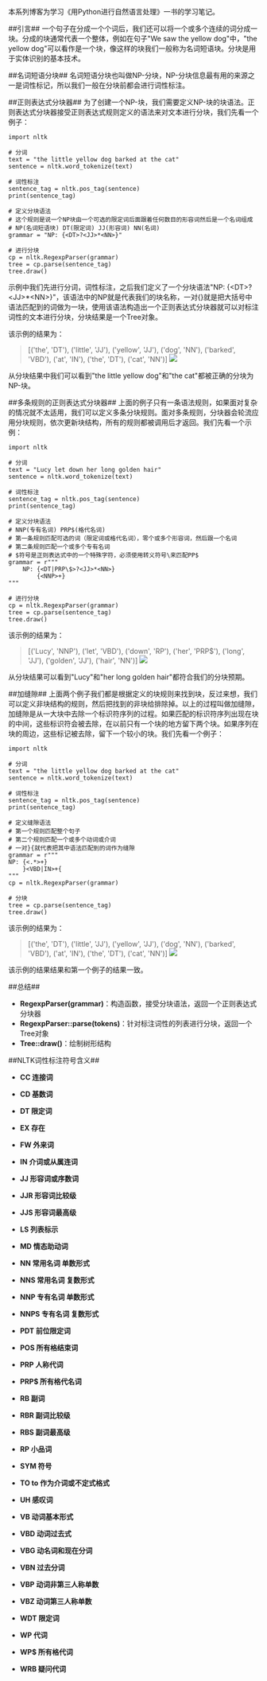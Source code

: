 本系列博客为学习《用Python进行自然语言处理》一书的学习笔记。

##引言##
一个句子在分成一个个词后，我们还可以将一个或多个连续的词分成一块。分成的块通常代表一个整体，例如在句子"We saw the yellow dog"中，"the yellow dog"可以看作是一个块，像这样的块我们一般称为名词短语块。分块是用于实体识别的基本技术。

##名词短语分块##
名词短语分块也叫做NP-分块，NP-分块信息最有用的来源之一是词性标记，所以我们一般在分块前都会进行词性标注。

##正则表达式分块器##
为了创建一个NP-块，我们需要定义NP-块的块语法。正则表达式分块器接受正则表达式规则定义的语法来对文本进行分块，我们先看一个例子：
    
    import nltk
    
    # 分词
    text = "the little yellow dog barked at the cat"
    sentence = nltk.word_tokenize(text)

    # 词性标注
    sentence_tag = nltk.pos_tag(sentence)
    print(sentence_tag)

    # 定义分块语法
    # 这个规则是说一个NP块由一个可选的限定词后面跟着任何数目的形容词然后是一个名词组成
    # NP(名词短语块) DT(限定词) JJ(形容词) NN(名词)
    grammar = "NP: {<DT>?<JJ>*<NN>}"

    # 进行分块
    cp = nltk.RegexpParser(grammar)
    tree = cp.parse(sentence_tag)
    tree.draw()

示例中我们先进行分词，词性标注，之后我们定义了一个分块语法"NP: {<DT\>?<JJ\>*<NN\>}"，该语法中的NP就是代表我们的块名称，一对{}就是把大括号中语法匹配到的词做为一块，使用该语法构造出一个正则表达式分块器就可以对标注词性的文本进行分块，分块结果是一个Tree对象。

该示例的结果为：

> [('the', 'DT'), ('little', 'JJ'), ('yellow', 'JJ'), ('dog', 'NN'), ('barked', 'VBD'), ('at', 'IN'), ('the', 'DT'), ('cat', 'NN')]
> ![](http://www.burnelltek.com/static/img/1487148599085NP.PNG)

从分块结果中我们可以看到"the little yellow dog"和"the cat"都被正确的分块为NP-块。

##多条规则的正则表达式分块器##
上面的例子只有一条语法规则，如果面对复杂的情况就不太适用，我们可以定义多条分块规则。面对多条规则，分块器会轮流应用分块规则，依次更新块结构，所有的规则都被调用后才返回。我们先看一个示例：
    
    import nltk

    # 分词
    text = "Lucy let down her long golden hair"
    sentence = nltk.word_tokenize(text)

    # 词性标注
    sentence_tag = nltk.pos_tag(sentence)
    print(sentence_tag)

    # 定义分块语法
    # NNP(专有名词) PRP$(格代名词)
    # 第一条规则匹配可选的词（限定词或格代名词），零个或多个形容词，然后跟一个名词
    # 第二条规则匹配一个或多个专有名词
    # $符号是正则表达式中的一个特殊字符，必须使用转义符号\来匹配PP$
    grammar = r"""
        NP: {<DT|PRP\$>?<JJ>*<NN>}
            {<NNP>+}
    """

    # 进行分块
    cp = nltk.RegexpParser(grammar)
    tree = cp.parse(sentence_tag)
    tree.draw()

该示例的结果为：

> [('Lucy', 'NNP'), ('let', 'VBD'), ('down', 'RP'), ('her', 'PRP$'), ('long', 'JJ'), ('golden', 'JJ'), ('hair', 'NN')]
> ![](http://www.burnelltek.com/static/img/1487150169688NP.PNG)

从分块结果可以看到"Lucy"和"her long golden hair"都符合我们的分块预期。

##加缝隙##
上面两个例子我们都是根据定义的块规则来找到块，反过来想，我们可以定义非块结构的规则，然后把找到的非块给排除掉。以上的过程叫做加缝隙，加缝隙是从一大块中去除一个标识符序列的过程。如果匹配的标识符序列出现在块的中间，这些标识符会被去除，在以前只有一个块的地方留下两个块。如果序列在块的周边，这些标记被去除，留下一个较小的块。我们先看一个例子：
    
    import nltk
    
    # 分词
    text = "the little yellow dog barked at the cat"
    sentence = nltk.word_tokenize(text)

    # 词性标注
    sentence_tag = nltk.pos_tag(sentence)
    print(sentence_tag)

    # 定义缝隙语法
    # 第一个规则匹配整个句子
    # 第二个规则匹配一个或多个动词或介词
    # 一对}{就代表把其中语法匹配到的词作为缝隙
    grammar = r"""
    NP: {<.*>+}
        }<VBD|IN>+{
    """
    cp = nltk.RegexpParser(grammar)

    # 分块
    tree = cp.parse(sentence_tag)
    tree.draw()

该示例的结果为：

> [('the', 'DT'), ('little', 'JJ'), ('yellow', 'JJ'), ('dog', 'NN'), ('barked', 'VBD'), ('at', 'IN'), ('the', 'DT'), ('cat', 'NN')]
> ![](http://www.burnelltek.com/static/img/1487148599085NP.PNG)

该示例的结果结果和第一个例子的结果一致。

##总结##

- **RegexpParser(grammar)**：构造函数，接受分块语法，返回一个正则表达式分块器
- **RegexpParser::parse(tokens)**：针对标注词性的列表进行分块，返回一个Tree对象
- **Tree::draw()**：绘制树形结构

##NLTK词性标注符号含义##

- **CC      连接词**

- **CD      基数词**

- **DT      限定词**

- **EX      存在**

- **FW      外来词**

- **IN      介词或从属连词**

- **JJ      形容词或序数词**

- **JJR     形容词比较级**

- **JJS     形容词最高级**

- **LS      列表标示**

- **MD      情态助动词**

- **NN      常用名词 单数形式**

- **NNS     常用名词 复数形式**

- **NNP     专有名词 单数形式**

- **NNPS    专有名词 复数形式**

- **PDT     前位限定词**

- **POS     所有格结束词**

- **PRP     人称代词**

- **PRP$    所有格代名词**

- **RB      副词**

- **RBR     副词比较级**

- **RBS     副词最高级**

- **RP      小品词**

- **SYM     符号**

- **TO      to 作为介词或不定式格式**

- **UH      感叹词**

- **VB      动词基本形式**

- **VBD     动词过去式**

- **VBG     动名词和现在分词**

- **VBN     过去分词**

- **VBP     动词非第三人称单数**

- **VBZ     动词第三人称单数**

- **WDT     限定词**

- **WP      代词**

- **WP$     所有格代词**

- **WRB     疑问代词**